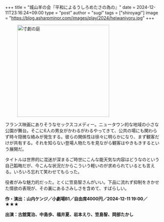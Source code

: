+++
title = "城山羊の会『平和によるうしろめたさの為の』"
date = 2024-12-11T23:16:24+09:00
type = "post"
author = "sugi"
tags = ["shiroyagi"]
image = "https://blog.asharpminor.com/images/play/2024/heiwaniyoru.jpg"
+++
<figure class="alignleft"><img src="/images/play/2024/heiwaniyoru.jpg" alt="寸劇の庭" style="width: 300px !important;"></figure>

フランス映画にありそうなセックスコメディー。ニュータウン的な地域の小さな公園が舞台。そこに6人の男女がかわるがわるやってきて、公共の場にも関わらず時々隠微な絡みが発生する。彼らの関係性は徐々に明らかになり、まず観客だけが共有する。それを知らない登場人物たちを見ながら観客はやきもきするという展開だ。

タイトルは世界的に混迷が深まるご時世にこんな能天気な内容はどうなのという自己韜晦だが、今こんな状況だからこういう軽いのが求められているとも言える。いろいろ忘れて笑わせてもらった。

役者がみな魅力的だった。とくに笠島智さんがいい。下品に流れず抑制をきかせた情欲の表現が、その裏にあるさみしさを含めて、すばらしい。

**作・演出：山内ケンジ／小劇場B1／自由席4000円／2024-12-11 19:00／★★★**

**出演：古舘寛治、中島歩、福井夏、岩本えり、笠島智、岡部たかし**